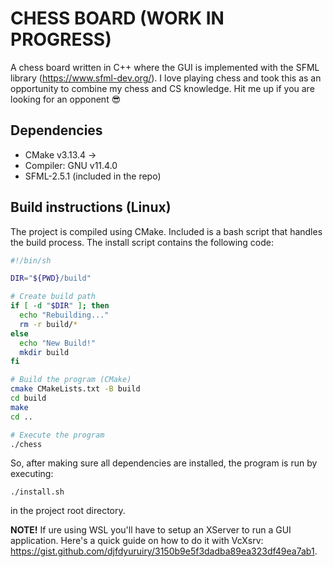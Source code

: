 # CHESS BOARD (WORK IN PROGRESS)
A chess board written in C++ where the GUI is implemented with the SFML library (https://www.sfml-dev.org/). I love playing chess and took this as an opportunity to combine my chess and CS knowledge. Hit me up if you are looking for an opponent :sunglasses:	

## Dependencies
- CMake v3.13.4 &rarr;
- Compiler: GNU v11.4.0
- SFML-2.5.1 (included in the repo)

## Build instructions (Linux)
The project is compiled using CMake. Included is a bash script that handles the build process. The install script contains the following code:

```bash
#!/bin/sh

DIR="${PWD}/build"

# Create build path
if [ -d "$DIR" ]; then
  echo "Rebuilding..."
  rm -r build/*
else
  echo "New Build!"
  mkdir build
fi

# Build the program (CMake)
cmake CMakeLists.txt -B build
cd build
make
cd ..

# Execute the program
./chess
```

So, after making sure all dependencies are installed, the program is run by executing:
```
./install.sh
```

in the project root directory.

**NOTE!** If ure using WSL you'll have to setup an XServer to run a GUI application. Here's a quick guide on how to do it with VcXsrv: https://gist.github.com/djfdyuruiry/3150b9e5f3dadba89ea323df49ea7ab1.
